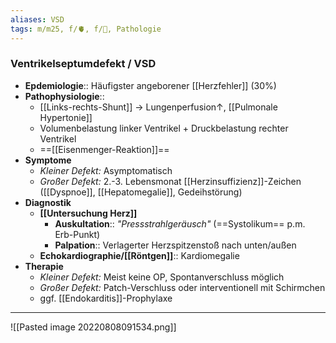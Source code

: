 ```yaml
---
aliases: VSD
tags: m/m25, f/🫀, f/🦄, Pathologie
---
```

### Ventrikelseptumdefekt / VSD
- **Epdemiologie**:: Häufigster angeborener [[Herzfehler]] (30%)
- **Pathophysiologie**:: 
	- [[Links-rechts-Shunt]] → Lungenperfusion↑, [[Pulmonale Hypertonie]]
	- Volumenbelastung linker Ventrikel + Druckbelastung rechter Ventrikel 
	- ==[[Eisenmenger-Reaktion]]==
- **Symptome**
	- *Kleiner Defekt:* Asymptomatisch
	- *Großer Defekt:* 2.-3. Lebensmonat [[Herzinsuffizienz]]-Zeichen ([[Dyspnoe]], [[Hepatomegalie]], Gedeihstörung)
- **Diagnostik**
	- **[[Untersuchung Herz]]**
		- **Auskultation**:: *"Pressstrahlgeräusch"* (==Systolikum== p.m. Erb-Punkt)
		- **Palpation**:: Verlagerter Herzspitzenstoß nach unten/außen
	- **Echokardiographie/[[Röntgen]]**:: Kardiomegalie
- **Therapie**
	- *Kleiner Defekt:* Meist keine OP, Spontanverschluss möglich
	- *Großer Defekt:* Patch-Verschluss oder interventionell mit Schirmchen
	- ggf. [[Endokarditis]]-Prophylaxe
---
![[Pasted image 20220808091534.png]]